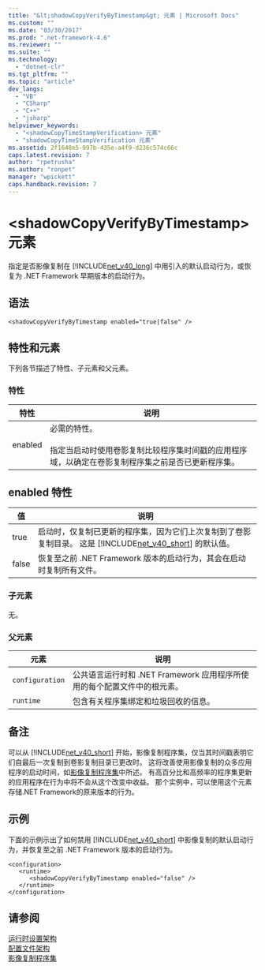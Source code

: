 ```yaml
---
title: "&lt;shadowCopyVerifyByTimestamp&gt; 元素 | Microsoft Docs"
ms.custom: ""
ms.date: "03/30/2017"
ms.prod: ".net-framework-4.6"
ms.reviewer: ""
ms.suite: ""
ms.technology: 
  - "dotnet-clr"
ms.tgt_pltfrm: ""
ms.topic: "article"
dev_langs: 
  - "VB"
  - "CSharp"
  - "C++"
  - "jsharp"
helpviewer_keywords: 
  - "<shadowCopyTimeStampVerification> 元素"
  - "shadowCopyTimeStampVerification 元素"
ms.assetid: 2f1648e5-997b-435e-a4f9-d236c574c66c
caps.latest.revision: 7
author: "rpetrusha"
ms.author: "ronpet"
manager: "wpickett"
caps.handback.revision: 7
---
```

# &lt;shadowCopyVerifyByTimestamp&gt; 元素
指定是否影像复制在 [!INCLUDE[net_v40_long](../../../../../includes/net-v40-long-md.md)] 中用引入的默认启动行为，或恢复为 .NET Framework 早期版本的启动行为。  
  
## 语法  
  
```  
<shadowCopyVerifyByTimestamp enabled="true|false" />  
```  
  
## 特性和元素  
 下列各节描述了特性、子元素和父元素。  
  
### 特性  
  
|特性|说明|  
|--------|--------|  
|enabled|必需的特性。<br /><br /> 指定当启动时使用卷影复制比较程序集时间戳的应用程序域，以确定在卷影复制程序集之前是否已更新程序集。|  
  
## enabled 特性  
  
|值|说明|  
|-------|--------|  
|true|启动时，仅复制已更新的程序集，因为它们上次复制到了卷影复制目录。  这是 [!INCLUDE[net_v40_short](../../../../../includes/net-v40-short-md.md)] 的默认值。|  
|false|恢复至之前 .NET Framework 版本的启动行为，其会在启动时复制所有文件。|  
  
### 子元素  
 无。  
  
### 父元素  
  
|元素|说明|  
|--------|--------|  
|`configuration`|公共语言运行时和 .NET Framework 应用程序所使用的每个配置文件中的根元素。|  
|`runtime`|包含有关程序集绑定和垃圾回收的信息。|  
  
## 备注  
 可以从 [!INCLUDE[net_v40_short](../../../../../includes/net-v40-short-md.md)] 开始，影像复制程序集，仅当其时间戳表明它们自最后一次复制到卷影复制目录已更改时。  这将改善使用影像复制的众多应用程序的启动时间，如[影像复制程序集](../../../../../docs/framework/app-domains/shadow-copy-assemblies.md)中所述。  有高百分比和高频率的程序集更新的应用程序在行为中将不会从这个改变中收益。  那个实例中，可以使用这个元素存储.NET Framework的原来版本的行为。  
  
## 示例  
 下面的示例示出了如何禁用 [!INCLUDE[net_v40_short](../../../../../includes/net-v40-short-md.md)] 中影像复制的默认启动行为，并恢复至之前 .NET Framework 版本的启动行为。  
  
```  
<configuration>  
   <runtime>  
      <shadowCopyVerifyByTimestamp enabled="false" />  
   </runtime>  
</configuration>  
```  
  
## 请参阅  
 [运行时设置架构](../../../../../docs/framework/configure-apps/file-schema/runtime/index.md)   
 [配置文件架构](../../../../../docs/framework/configure-apps/file-schema/index.md)   
 [影像复制程序集](../../../../../docs/framework/app-domains/shadow-copy-assemblies.md)